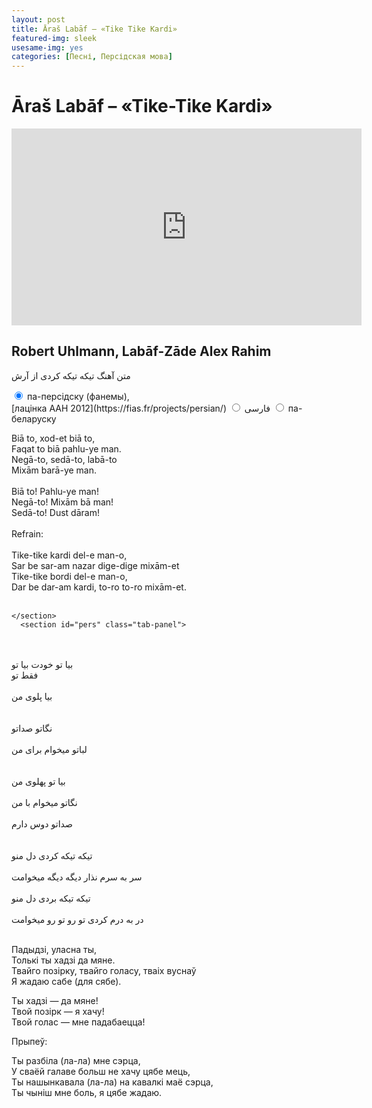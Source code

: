 ```yaml
---
layout: post
title: Āraš Labāf – «Tike Tike Kardi»
featured-img: sleek
usesame-img: yes
categories: [Песні, Персідская мова]
---
```


# Āraš Labāf – «Tike-Tike Kardi»


<iframe width="560" height="315" src="https://www.youtube.com/embed/9Frwek3VAOc" frameborder="0" allow="accelerometer; autoplay; encrypted-media; gyroscope; picture-in-picture" allowfullscreen></iframe>

## Robert Uhlmann, Labāf-Zāde Alex Rahim
متن آهنگ تیکه تیکه کردی از آرش<br>



<div class="tabset">
  <!-- Tab 1 -->
  <input type="radio" name="tabset" id="tab1" aria-controls="phon" checked>
  <label for="tab1">па-персідску (фанемы),<br>[лацінка ААН 2012](https://fias.fr/projects/persian/)</label>
  <!-- Tab 2 -->
  <input type="radio" name="tabset" id="tab2" aria-controls="pers">
  <label for="tab2">فارسی</label>
  <!-- Tab 3 -->
  <input type="radio" name="tabset" id="tab3" aria-controls="bel">
  <label for="tab3">па-беларуску</label>
  
  <div class="tab-panels">
    <section id="phon" class="tab-panel">


Biā to, xod-et biā to,<br>
Faqat to biā pahlu-ye man.<br>
Negā-to, sedā-to, labā-to<br>
Mixām barā-ye man.<br>
<br>
Biā to! Pahlu-ye man!<br>
Negā-to! Mixām bā man!<br>
Sedā-to! Dust dāram!<br>
<br>
Refrain:<br>
<br>
Tike-tike kardi del-e man-o,<br>
Sar be sar-am nazar dige-dige mixām-et<br>
Tike-tike bordi del-e man-o,<br>
Dar be dar-am kardi, to-ro to-ro mixām-et.<br>
<br>




    </section>
      <section id="pers" class="tab-panel">


<br>
<br>بیا تو خودت بیا تو
<br>فقط تو<br>
<br>بیا پلوی من<br>
<br>
<br>نگاتو صداتو<br>
<br>لباتو میخوام برای من<br>
<br>
<br>بیا تو پهلوی من<br>
<br>نگاتو میخوام با من<br>
<br>صداتو دوس دارم<br>
<br>
<br>تیکه تیکه کردی دل منو<br>
<br>سر به سرم نذار دیگه دیگه میخوامت<br>
<br>تیکه تیکه بردی دل منو<br>
<br>در به درم کردی تو رو تو رو میخوامت<br>
<br>


</section>


<section id="bel" class="tab-panel">


Падыдзі, уласна ты,<br>
Толькі ты хадзі да мяне.<br>
Твайго  позірку, твайго голасу, тваіх вуснаў<br>
Я жадаю сабе (для сябе).<br>

Ты хадзі — да мяне!<br>
Твой позірк — я хачу!<br>
Твой голас — мне падабаецца! <br>

Прыпеў:<br>

Ты разбіла (ла-ла) мне сэрца,<br>
У сваёй галаве больш не хачу цябе мець,<br>
Ты нашынкавала (ла-ла) на кавалкі маё сэрца,<br>
Ты чыніш мне боль, я цябе жадаю.<br>
<br>
</section>
  </div>
  
</div>


